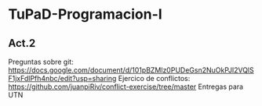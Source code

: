 # TuPaD-Programacion-I

## Act.2
Preguntas sobre git:
https://docs.google.com/document/d/101pBZMlz0PUDeGsn2NuOkPJl2VQlSF1jxFdlPfh4nbc/edit?usp=sharing
Ejercico de conflictos:
https://github.com/juanpiRiv/conflict-exercise/tree/master
Entregas para UTN 
